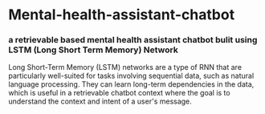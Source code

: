 # Mental-health-assistant-chatbot

### a retrievable based mental health assistant chatbot bulit using LSTM (Long Short Term Memory) Network
Long Short-Term Memory (LSTM) networks are a type of RNN that are particularly well-suited for tasks involving sequential data, such as natural language processing. They can learn long-term dependencies in the data, which is useful in a retrievable chatbot context where the goal is to understand the context and intent of a user's message.

